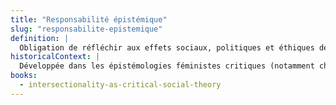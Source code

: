 ```yaml
---
title: "Responsabilité épistémique"
slug: "responsabilite-epistemique"
definition: |
  Obligation de réfléchir aux effets sociaux, politiques et éthiques de la production et de la diffusion des savoirs, en particulier lorsqu’ils concernent des groupes marginalisés.
historicalContext: |
  Développée dans les épistémologies féministes critiques (notamment chez José Medina et Kristie Dotson), cette notion s’oppose à l’usage abstrait ou instrumentalisé de cadres critiques comme l’intersectionnalité.
books:
  - intersectionality-as-critical-social-theory
---
```

